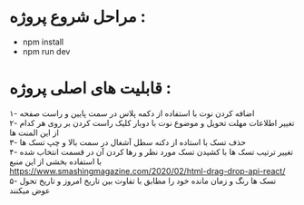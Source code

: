 # مراحل شروع پروژه :
- npm install
- npm run dev


# قابلیت های اصلی پروژه :
۱- اضافه کردن نوت با استفاده از دکمه پلاس در سمت پایین و راست صفحه <br />
۲- تغییر اطلاعات مهلت تحویل و موضوع نوت  با دوبار کلیک راست کردن بر روی هر کدام از این المنت ها <br />
۳- حذف تسک با استاده از دکنه سطل آشغال در سمت بالا و چپ تسک ها<br />
۴- تغییر ترتیب تسک ها با کشیدن تسک مورد نظر و رها کردن آن در قسمت انتخاب شده با استفاده بخشی از این منبع <br />
  https://www.smashingmagazine.com/2020/02/html-drag-drop-api-react/ <br />
۵- تسک ها رنگ و زمان مانده خود را مطابق با تفاوت بین تاریخ امروز و تاریخ تحول عوض میکنند <br />





